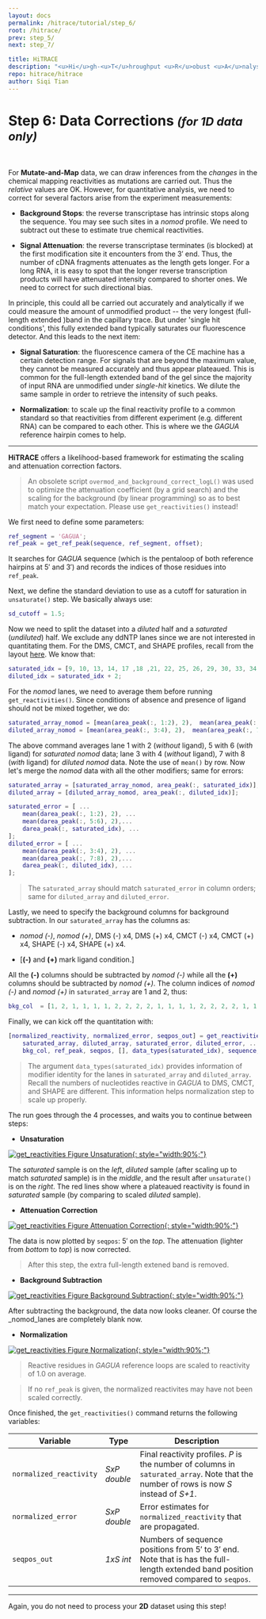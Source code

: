 ```yaml
---
layout: docs
permalink: /hitrace/tutorial/step_6/
root: /hitrace/
prev: step_5/
next: step_7/

title: HiTRACE
description: "<u>Hi</u>gh-<u>T</u>hroughput <u>R</u>obust <u>A</u>nalysis for <u>C</u>apillary <u>E</u>lectrophoresis"
repo: hitrace/hitrace
author: Siqi Tian
---
```


# Step 6: Data Corrections _<small>(for 1D data only)</small>_

<br/>

For **Mutate-and-Map** data, we can draw inferences from the _changes_ in the chemical mapping reactivities as mutations are carried out. Thus the _relative_ values are OK. However, for quantitative analysis, we need to correct for several factors arise from the experiment measurements:

* **Background Stops**: the reverse transcriptase has intrinsic stops along the sequence. You may see such sites in a _nomod_ profile. We need to subtract out these to estimate true chemical reactivities.

* **Signal Attenuation**: the reverse transcriptase terminates (is blocked) at the first modification site it encounters from the 3&prime; end. Thus, the number of cDNA fragments attenuates as the length gets longer. For a long RNA, it is easy to spot that the longer reverse transcription products will have attenuated intensity compared to shorter ones. We need to correct for such directional bias.

In principle, this could all be carried out accurately and analytically if we could measure the amount of unmodified product -- the very longest (full-length extended )band in the capillary trace. But under 'single hit conditions', this fully extended band typically saturates our fluorescence detector. And this leads to the next item:

* **Signal Saturation**: the fluorescence camera of the CE machine has a certain detection range. For signals that are beyond the maximum value, they cannot be measured accurately and thus appear plateaued. This is common for the full-length extended band of the gel since the majority of input RNA are unmodified under _single-hit_ kinetics. We dilute the same sample in order to retrieve the intensity of such peaks.

* **Normalization**: to scale up the final reactivity profile to a common standard so that reactivities from different experiment (e.g. different RNA) can be compared to each other. This is where we the _GAGUA_ reference hairpin comes to help.

<hr/>

**HiTRACE** offers a likelihood-based framework for estimating the scaling and attenuation correction factors. 

> An obsolete script `overmod_and_background_correct_logL()` was used to optimize the attenuation coefficient (by a grid search) and the scaling for the background (by linear programming) so as to best match your expectation. Please use `get_reactivities()` instead!

We first need to define some parameters:

```matlab
ref_segment = 'GAGUA';
ref_peak = get_ref_peak(sequence, ref_segment, offset);
```

It searches for _GAGUA_ sequence (which is the pentaloop of both reference hairpins at 5&prime; and 3&prime;) and records the indices of those residues into `ref_peak`.

Next, we define the standard deviation to use as a cutoff for saturation in `unsaturate()` step. We basically always use:

```matlab
sd_cutoff = 1.5;
```

Now we need to split the dataset into a _diluted_ half and a _saturated_ (_undiluted_) half. We exclude any ddNTP lanes since we are not interested in quantitating them. For the DMS, CMCT, and SHAPE profiles, recall from the layout [here](/hitrace/res/pfl_1D_xsel.pdf). We know that:

```matlab
saturated_idx = [9, 10, 13, 14, 17 ,18 ,21, 22, 25, 26, 29, 30, 33, 34, 37, 38, 41, 42, 45, 46, 49, 50, 53, 54];
diluted_idx = saturated_idx + 2;
```

For the _nomod_ lanes, we need to average them before running `get_reactivities()`. Since conditions of absence and presence of ligand should not be mixed together, we do:

```matlab
saturated_array_nomod = [mean(area_peak(:, 1:2), 2),  mean(area_peak(:, 5:6), 2)];
diluted_array_nomod = [mean(area_peak(:, 3:4), 2),  mean(area_peak(:, 7:8), 2)];
```

The above command averages lane 1 with 2 (_without_ ligand), 5 with 6 (_with_ ligand) for _saturated_ _nomod_ data; lane 3 with 4 (_without_ ligand), 7 with 8 (_with_ ligand) for _diluted_ _nomod_ data. Note the use of `mean()` by row. Now let's merge the _nomod_ data with all the other modifiers; same for errors:

```matlab
saturated_array = [saturated_array_nomod, area_peak(:, saturated_idx)];
diluted_array = [diluted_array_nomod, area_peak(:, diluted_idx)];

saturated_error = [ ...
    mean(darea_peak(:, 1:2), 2), ...
    mean(darea_peak(:, 5:6), 2),...
    darea_peak(:, saturated_idx), ...
];
diluted_error = [ ...
    mean(darea_peak(:, 3:4), 2), ...
    mean(darea_peak(:, 7:8), 2),...
    darea_peak(:, diluted_idx), ...
];
```

> The `saturated_array` should match `saturated_error` in column orders; same for `diluted_array` and `diluted_error`.

Lastly, we need to specify the background columns for background subtraction. In our `saturated_array` has the columns as: 

* _nomod (-)_, _nomod (+)_, DMS (-) x4, DMS (+) x4, CMCT (-) x4, CMCT (+) x4, SHAPE (-) x4, SHAPE (+) x4. 

* [**(-)** and **(+)** mark ligand condition.] 

All the **(-)** columns should be subtracted by _nomod (-)_ while all the **(+)** columns should be subtracted by _nomod (+)_. The column indices of _nomod (-)_ and _nomod (+)_ in `saturated_array` are 1 and 2, thus:

```matlab
bkg_col  = [1, 2, 1, 1, 1, 1, 2, 2, 2, 2, 1, 1, 1, 1, 2, 2, 2, 2, 1, 1, 1, 1, 2, 2, 2, 2];
```

Finally, we can kick off the quantitation with:

```matlab
[normalized_reactivity, normalized_error, seqpos_out] = get_reactivities( ...
    saturated_array, diluted_array, saturated_error, diluted_error, ...
    bkg_col, ref_peak, seqpos, [], data_types(saturated_idx), sequence, offset, sd_cutoff);
```

> The argument `data_types(saturated_idx)` provides information of modifier identity for the lanes in `saturated_array` and `diluted_array`. Recall the numbers of nucleotides reactive in _GAGUA_ to DMS, CMCT, and SHAPE are different. This information helps normalization step to scale up properly.

The run goes through the 4 processes, and waits you to continue between steps:

* **Unsaturation**

[![get_reactivities Figure Unsaturation](/hitrace/res/pfl_1D_rx_unsat.png "get_reactivities Figure (Unsaturation)"){: style="width:90%;"}](/hitrace/res/pfl_1D_rx_unsat.png)

The _saturated_ sample is on the _left_, _diluted_ sample (after scaling up to match _saturated_ sample) is in the _middle_, and the result after `unsaturate()` is on the _right_. The red lines show where a plateaued reactivity is found in _saturated_ sample (by comparing to scaled _diluted_ sample).

* **Attenuation Correction**

[![get_reactivities Figure Attenuation Correction](/hitrace/res/pfl_1D_rx_attcorr.png "get_reactivities Figure (Attenuation Correction)"){: style="width:90%;"}](/hitrace/res/pfl_1D_rx_attcorr.png)

The data is now plotted by `seqpos`: 5&prime; on the _top_. The attenuation (lighter from _bottom_ to _top_) is now corrected.

> After this step, the extra full-length extened band is removed.

* **Background Subtraction**

[![get_reactivities Figure Background Subtraction](/hitrace/res/pfl_1D_rx_bkgsub.png "get_reactivities Figure (Background Subtraction)"){: style="width:90%;"}](/hitrace/res/pfl_1D_rx_bkgsub.png)

After subtracting the background, the data now looks cleaner. Of course the _nomod_lanes are completely blank now.

* **Normalization**

[![get_reactivities Figure Normalization](/hitrace/res/pfl_1D_rx_norm.png "get_reactivities Figure (Normalization)"){: style="width:90%;"}](/hitrace/res/pfl_1D_rx_norm.png)

> Reactive residues in _GAGUA_ reference loops are scaled to reactivity of 1.0 on average.

> If no `ref_peak` is given, the normalized reactivites may have not been scaled correctly.

Once finished, the `get_reactivities()` command returns the following variables:

| Variable | Type | Description |
| --- | --- | --- |
| `normalized_reactivity` | _SxP double_ | Final reactivity profiles. _P_ is the number of columns in `saturated_array`. Note that the number of rows is now _S_ instead of _S+1_. |
| `normalized_error` | _SxP double_ | Error estimates for `normalized_reactivity` that are propagated. |
| `seqpos_out` | _1xS int_ | Numbers of sequence positions from 5&prime; to 3&prime; end. Note that is has the full-length extended band position removed compared to `seqpos`. |

<hr/>

Again, you do not need to process your **2D** dataset using this step!


